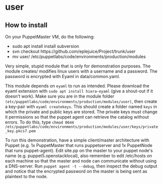 # user

## How to install
On your PuppetMaster VM, do the following:

<ul>
<li>sudo apt install install subversion</li>
<li>svn checkout https://github.com/eplejuice/Project/trunk/user</li>
<li>mv user/ /etc/puppetlabs/code/environments/production/modules</li>
</ul>

Very simple, stupid module that is only for demonstration purposes.
The module creates/ modifies linux users with a username and a password.
The password is encrypted with Eyaml in data/common.yaml.

This module depends on `eyaml` to run as intended.
Please download the eyaml extension with `sudo apt install hiera-eyaml` (give a shout-out if it doesn't work).
Make sure you are in the module folder `(etc/puppetlabs/code/environments/production/modules/user)`, then create a key-pair with `eyaml createkeys`.
This should create a folder named `keys` in which the private and public keys are stored.
The private keys must change it permissions so that the puppet agent can retrieve the catalog without errors. To do this, type `chmod 0644 /etc/puppetlabs/code/environments/production/modules/user/keys/private_key.pkcs7.pem`

To run this demonstration, have a simple client/master architecture with Puppet (e.g. 1x PuppetMaster that runs puppetserver and 1x PuppetNode that runs puppet-agent).
Edit site.pp on the master to your puppet node's name (e.g. puppet5.openstacklocal), also remember to edit /etc/hosts on each machine so that the master and node can communicate without
using a DNS-server. 
Run `puppet agent -t --debug`, then inspect the debug output and notice that the encrypted password on the master is being sent as plaintext to the node.
